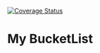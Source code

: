 [![Coverage Status](https://coveralls.io/repos/github/Joyce-O/My-bucketList-/badge.svg?branch=develop)](https://coveralls.io/github/Joyce-O/My-bucketList-?branch=develop)
# My BucketList
